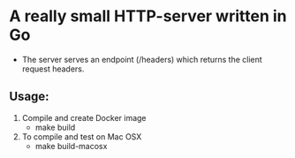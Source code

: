 # A really small HTTP-server written in Go
* The server serves an endpoint (/headers) which returns the client request headers.

## Usage:
1. Compile and create Docker image
    - make build
2. To compile and test on Mac OSX
    - make build-macosx
